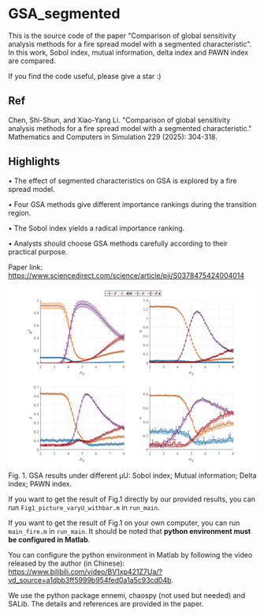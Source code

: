 # GSA_segmented
This is the source code of the paper "Comparison of global sensitivity analysis methods for a fire spread model with a segmented characteristic". In this work, Sobol index, mutual information, delta index and PAWN index are compared.

If you find the code useful, please give a star :)

## Ref

Chen, Shi-Shun, and Xiao-Yang Li. "Comparison of global sensitivity analysis methods for a fire spread model with a segmented characteristic." Mathematics and Computers in Simulation 229 (2025): 304-318.


## Highlights

• The effect of segmented characteristics on GSA is explored by a fire spread model.

• Four GSA methods give different importance rankings during the transition region.

• The Sobol index yields a radical importance ranking.

• Analysts should choose GSA methods carefully according to their practical purpose.

Paper link: https://www.sciencedirect.com/science/article/pii/S0378475424004014

![image](https://github.com/dirge1/GSA_segmented/blob/main/GSA_result.png)
Fig. 1. GSA results under different μU: Sobol index; Mutual information; Delta index; PAWN index.

If you want to get the result of Fig.1 directly by our provided results, you can run `Fig1_picture_varyU_withbar.m` in `run_main`.

If you want to get the result of Fig.1 on your own computer, you can run `main_fire.m` in `run_main`. It should be noted that **python environment must be configured in Matlab**. 

You can configure the python environment in Matlab by following the video released by the author (in Chinese): https://www.bilibili.com/video/BV1xp421Z7Ua/?vd_source=a1dbb3ff5999b954fed0a1a5c93cd04b.

We use the python package ennemi, chaospy (not used but needed) and SALib. The details and references are provided in the paper.
